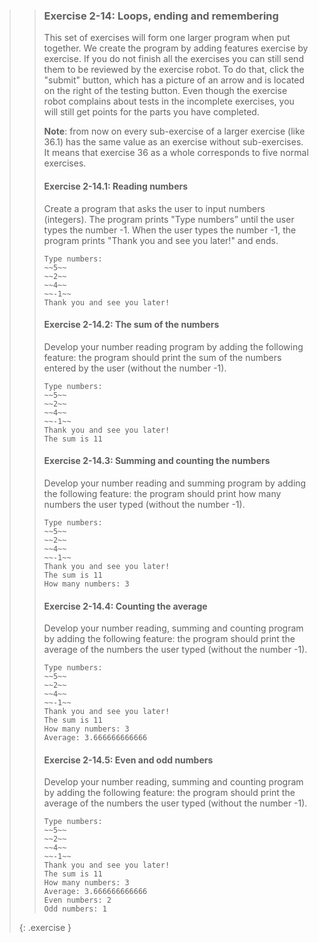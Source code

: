>>### Exercise 2-14: Loops, ending and remembering
>>
>>This set of exercises will form one larger program when put together. We create the program by adding features exercise by exercise. If you do not finish all the exercises you can still send them to be reviewed by the exercise robot. To do that, click the "submit" button, which has a picture of an arrow and is located on the right of the testing button. Even though the exercise robot complains about tests in the incomplete exercises, you will still get points for the parts you have completed.
>>
>>**Note**: from now on every sub-exercise of a larger exercise (like 36.1) has the same value as an exercise without sub-exercises. It means that exercise 36 as a whole corresponds to five normal exercises.
>>
>> #### Exercise 2-14.1: Reading numbers
>>
>> Create a program that asks the user to input numbers (integers). The program prints "Type numbers” until the user types the number -1. When the user types the number -1, the program prints "Thank you and see you later!" and ends.
>>
>>```output
>>Type numbers:
>>~~5~~
>>~~2~~
>>~~4~~
>>~~-1~~
>>Thank you and see you later!
>>```
>>
>> #### Exercise 2-14.2: The sum of the numbers
>>
>>Develop your number reading program by adding the following feature: the program should print the sum of the numbers entered by the user (without the number -1).
>>
>>```output
>>Type numbers:
>>~~5~~
>>~~2~~
>>~~4~~
>>~~-1~~
>>Thank you and see you later!
>>The sum is 11
>>```
>>
>> #### Exercise 2-14.3: Summing and counting the numbers
>>
>>Develop your number reading and summing program by adding the following feature: the program should print how many numbers the user typed (without the number -1).
>>
>>```output
>>Type numbers:
>>~~5~~
>>~~2~~
>>~~4~~
>>~~-1~~
>>Thank you and see you later!
>>The sum is 11
>>How many numbers: 3
>>```
>>
>> #### Exercise 2-14.4: Counting the average
>>
>>Develop your number reading, summing and counting program by adding the following feature: the program should print the average of the numbers the user typed (without the number -1).
>>
>>```output
>>Type numbers:
>>~~5~~
>>~~2~~
>>~~4~~
>>~~-1~~
>>Thank you and see you later!
>>The sum is 11
>>How many numbers: 3
>>Average: 3.666666666666
>>```
>>
>> #### Exercise 2-14.5: Even and odd numbers
>>
>>Develop your number reading, summing and counting program by adding the following feature: the program should print the average of the numbers the user typed (without the number -1).
>>
>>```output
>>Type numbers:
>>~~5~~
>>~~2~~
>>~~4~~
>>~~-1~~
>>Thank you and see you later!
>>The sum is 11
>>How many numbers: 3
>>Average: 3.666666666666
>>Even numbers: 2
>>Odd numbers: 1
>>```
>{: .exercise }